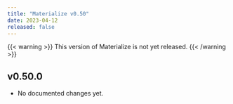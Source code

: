 ```yaml
---
title: "Materialize v0.50"
date: 2023-04-12
released: false
---
```


{{< warning >}}
This version of Materialize is not yet released.
{{< /warning >}}

## v0.50.0

* No documented changes yet.
